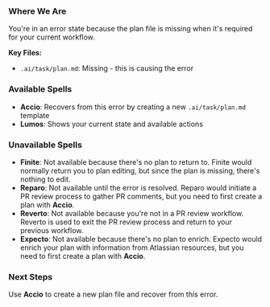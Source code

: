 ### Where We Are
You're in an error state because the plan file is missing when it's required for your current workflow.

**Key Files:**
- `.ai/task/plan.md`: Missing - this is causing the error

### Available Spells
- **Accio**: Recovers from this error by creating a new `.ai/task/plan.md` template
- **Lumos**: Shows your current state and available actions

### Unavailable Spells
- **Finite**: Not available because there's no plan to return to. Finite would normally return you to plan editing, but since the plan is missing, there's nothing to edit.
- **Reparo**: Not available until the error is resolved. Reparo would initiate a PR review process to gather PR comments, but you need to first create a plan with **Accio**.
- **Reverto**: Not available because you're not in a PR review workflow. Reverto is used to exit the PR review process and return to your previous workflow.
- **Expecto**: Not available because there's no plan to enrich. Expecto would enrich your plan with information from Atlassian resources, but you need to first create a plan with **Accio**.

### Next Steps
Use **Accio** to create a new plan file and recover from this error.